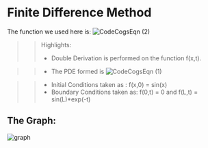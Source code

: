 # Finite Difference Method
The function we used here is: ![CodeCogsEqn (2)](https://user-images.githubusercontent.com/39788520/121809714-820f0c00-cc7b-11eb-8375-34c234064144.gif)


>> Highlights:
>> 
>> - Double Derivation is performed on the function f(x,t).

>> - The PDE formed is ![CodeCogsEqn (1)](https://user-images.githubusercontent.com/39788520/121809639-3a888000-cc7b-11eb-983f-10d96403a644.gif)

>> - Initial Conditions taken as : f(x,0) = sin(x)
>> - Boundary Conditions taken as: f(0,t) = 0 and f(L,t) = sin(L)*exp(-t)

## The Graph:
![graph](https://user-images.githubusercontent.com/39788520/121808825-f47ded00-cc77-11eb-8f90-c68a6a4b8967.png)
